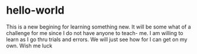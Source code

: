 hello-world
===========

This is a new begining for learning something new. It will be some what of a challenge for me since I do not have anyone to teach- me. I am willing to learn as I go thru trials and errors. We will just see how for I can get on my own. Wish me luck
